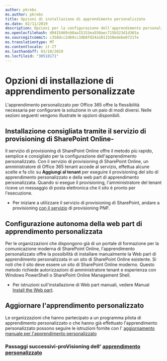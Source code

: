 ```yaml
---
author: pkrebs
ms.author: pkrebs
title: Opzioni di installazione di apprendimento personalizzate
ms.date: 02/11/2019
description: Opzioni per la configurazione dell'apprendimento personalizzato
ms.openlocfilehash: d9415469c60aa15153ea550aec715b523d1d365a
ms.sourcegitcommit: c358dcc2d69cc3db8fd24a1011550edebe0721fe
ms.translationtype: MT
ms.contentlocale: it-IT
ms.lasthandoff: 03/10/2019
ms.locfileid: "30518171"
---
```

# <a name="custom-learning-setup-options"></a>Opzioni di installazione di apprendimento personalizzate
L'apprendimento personalizzato per Office 365 offre la flessibilità necessaria per configurare la soluzione in un paio di modi diversi. Nelle sezioni seguenti vengono illustrate le opzioni disponibili.

## <a name="recommended---setup-using-the-sharepoint-online-provisioning-service--"></a>Installazione consigliata tramite il servizio di provisioning di SharePoint Online- 
Il servizio di provisioning di SharePoint Online offre il metodo più rapido, semplice e consigliato per la configurazione dell'apprendimento personalizzato. Con il servizio di provisioning di SharePoint Online, un amministratore di Office 365 tenant accede al servizio, effettua alcune scelte e fa clic su **Aggiungi al tenant** per eseguire il provisioning del sito di apprendimento personalizzato e della web part di apprendimento personalizzata. Quando si esegue il provisioning, l'amministratore del tenant riceve un messaggio di posta elettronica che il sito è pronto per l'esecuzione. 

- Per iniziare a utilizzare il servizio di provisioning di SharePoint, andare a provisioning [con il servizio](custom_provision.md) di provisioning PNP.   

## <a name="stand-alone-setup-of-the-custom-learning-web-part"></a>Configurazione autonoma della web part di apprendimento personalizzata
Per le organizzazioni che dispongono già di un portale di formazione per la comunicazione moderna di SharePoint Online, l'apprendimento personalizzato offre la possibilità di installare manualmente la Web part di apprendimento personalizzata in un sito di SharePoint Online esistente. Si noti che il sito deve essere un sito di SharePoint Online moderno. Questo metodo richiede autorizzazioni di amministratore tenant e esperienza con Windows PowerShell o SharePoint Online Management Shell. 

- Per istruzioni sull'installazione di Web part manuali, vedere Manual [Install the Web part](custom_manualsetup.md). 

## <a name="upgrade-custom-learning"></a>Aggiornare l'apprendimento personalizzato
Le organizzazioni che hanno partecipato a un programma pilota di apprendimento personalizzato o che hanno già effettuato l'apprendimento personalizzato possono seguire le istruzioni fornite con l' [aggiornamento manuale per l'apprendimento personalizzato](custom_upgrade.md)    

### <a name="next-steps---provision-custom-learningcustomprovisionmd"></a>Passaggi successivi-proVisioning dell' [apprendimento personalizzato](custom_provision.md)

